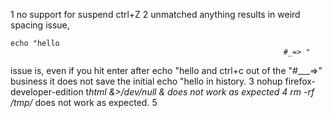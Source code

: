 1	no support for suspend ctrl+Z
2	unmatched anything results in weird spacing issue,
```
echo "hello
                                                             #_=> "
```
issue is, even if you hit enter after echo "hello<Enter> and ctrl+c out of the
"#___=>" business it  does not save the initial echo "hello in history.
3 nohup firefox-developer-edition t*html &>/dev/null & does not work as expected
4 rm -rf /tmp/*
does not work as expected.
5 
